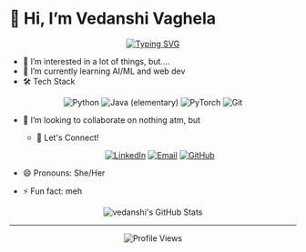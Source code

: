 # 👋 Hi, I’m Vedanshi Vaghela
<div align="center">
  <a href="https://git.io/typing-svg"><img src="https://readme-typing-svg.herokuapp.com?font=Fira+Code&pause=1000&color=15F74F&background=0000004D&center=true&vCenter=true&width=435&lines=%3CAI%2FML%3E;mATH+%26+Phy;Music" alt="Typing SVG" /></a>
</div>

- 👀 I’m interested in a lot of things, but....
- 🌱 I’m currently learning AI/ML and web dev
- 🛠️ Tech Stack

<div align="center">
  
  ![Python](https://img.shields.io/badge/-Python-3776AB?style=for-the-badge&logo=python&logoColor=white)
  ![Java (elementary)](https://img.shields.io/badge/Java-ED8B00?style=for-the-badge&logo=openjdk&logoColor=white)
  ![PyTorch](https://img.shields.io/badge/-PyTorch-EE4C2C?style=for-the-badge&logo=pytorch&logoColor=white)
  ![Git](https://img.shields.io/badge/-Git-F05032?style=for-the-badge&logo=git&logoColor=white)
  
  
</div>

- 💞️ I’m looking to collaborate on nothing atm, but
  - 🤝 Let's Connect!

  <div align="center">
    
    [![LinkedIn](https://img.shields.io/badge/-LinkedIn-0077B5?style=for-the-badge&logo=linkedin&logoColor=white)](https://www.linkedin.com/in/vedanshi-vaghela/)
    [![Email](https://img.shields.io/badge/-Email-D14836?style=for-the-badge&logo=gmail&logoColor=white)](mailto:vedanshi23@iiserb.ac.in)
    [![GitHub](https://img.shields.io/badge/-GitHub-181717?style=for-the-badge&logo=github&logoColor=white)](https://github.com/sonjaove)
    
  </div>

- 😄 Pronouns: She/Her
- ⚡ Fun fact: meh 
<div align="center">
  <img src="https://github-readme-stats.vercel.app/api?username=sonjaove&show_icons=true&theme=radical" alt="vedanshi's GitHub Stats" />
</div>

---

<div align="center">
  <img src="https://komarev.com/ghpvc/?username=sonjaove&color=brightgreen" alt="Profile Views" />
</div>
<!---
sonjaove/sonjaove is a ✨ special ✨ repository because its `README.md` (this file) appears on your GitHub profile.
You can click the Preview link to take a look at your changes.
--->
